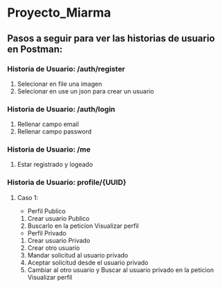 # Proyecto_Miarma
## Pasos a seguir para ver las historias de usuario en Postman:


### Historia de Usuario:  /auth/register

1. Selecionar en file una imagen
2. Selecionar en use un json para crear un usuario


### Historia de Usuario:  /auth/login

1. Rellenar campo email
2. Rellenar campo password


### Historia de Usuario:  /me

1. Estar registrado y logeado


### Historia de Usuario:  profile/{UUID}

1. Caso 1:
    - Perfil Publico
    1. Crear usuario Publico
    2. Buscarlo en la peticion Visualizar perfil

    - Perfil Privado
    1. Crear usuario Privado
    2. Crear otro usuario
    3. Mandar solicitud al usuario privado
    4. Aceptar solicitud desde el usuario privado
    5. Cambiar al otro usuario y Buscar al usuario privado en la peticion Visualizar perfil
    







